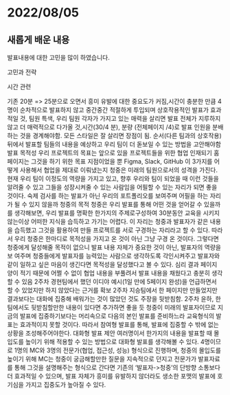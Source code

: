 # 2022/08/05

## 새롭게 배운 내용

발표내용에 대한 고민을 많이 하였습니다.

고민과 전략

시간 관련

기존 20분 => 25분으로 오면서 흥미 유발에 대한 중요도가 커짐,시간이 충분한 만큼 4명이 순차적으로 발표하지 않고 중간중간 적절하게 투입되며 상호작용적인 발표가 효과적일 것, 팀원 특색, 우리 팀원 각자가 가지고 있는 매력을 살리면 발표 전체가 지루하지 않고 더 매력적으로 다가올 것,시간(30/4 분), 분량 (전체페이지 /4)로 발표 인원을 분배하는 것을 경계해야함. 모든 스타일은 잘 살리면 장점이 됨. 순서(다른 팀과의 상호작용) 뒤에서 발표할 팀들의 내용을 예상하고 우리 팀이 더 돋보일 수 있는 방법을 고안해야함 발표 목적성 우리 프로젝트의 목표는 앞으로 있을 프로젝트들을 위한 협업 인재되기 홈페이지는 그것을 하기 위한 목표 지점이었을 뿐 Figma, Slack, GitHub 이 3가지를 어떻게 사용해서 협업을 제대로 이뤄냈는지 청중은 미래의 팀원으로서의 성격을 가진다. 현재 우리 팀이 이정도의 역량을 가지고 있고, 향후 우리와 팀이 되었을 때 이런 것들을 알려줄 수 있고 그들을 성장시켜줄 수 있는 사람임을 어필할 수 있는 자리가 되면 좋을 것이다. 숙제 검사를 하는 발표가 아닌 우리의 포트폴리오를 보여주며 어필을 하는 자리가 될 수 있지 않을까 청중의 목적 청중은 우리 발표를 통해 어떤 것을 얻어갈 수 있을까를 생각해보면, 우리 발표를  명확한 한가지의 주제로구성하여 30분동안 교육을 시키지 않는이상 어떠한 지식을 습득하고 가기는 어렵다. 이 자리는 청중과 발표자가 같은 내용을 습득했고 그것을 활용하여 만들 프로젝트를 서로 구경하는 자리라고 할 수 있다. 따라서 우리 청중은 한마디로 목적성을 가지고 온 것이 아닌 그냥 구경 온 것이다. 그렇다면 청중에게 달성해줄 목적이 없으니 발표 내용 자체가  중요한 것이 아닌, 발표자의 역량을 보 여주며 청중들에게 발표자를 능력있는 사람으로 생각하도록 각인시켜주고 발표자와 같이 일하고 싶은 마음이 생긴다면 목적성을 달성했다고 볼 수 있다. 심리 결과 페이지 양이 적기 때문에 어쩔 수 없이 협업 내용을 부풀려서 발표 내용을 채웠다고 충분히 생각할 수 있음 2주차 경현팀에서 했던 이디야 예시(1일 만에 5페이지 완성)을 언급하면서 할 수 있었지만 하지 않았다는 근거를 확보 2주차 지승팀에서 한 페이지만 만들었지만 결과보다는 대화에 집중해 배워가는 것이 많았던 것도 주장을 뒷받침함. 2주차 윤하, 한 팀에서도 뒷받침할만한 내용이 있다면 추가하면 좋을 듯 청중이 미래의 발표자이므로 지금의 발표에 집중하기보다는 머리속으로 다음의 본인 발표를 준비하느라 교육형식의 발표는 효과적이지 못할 것이다. 따라서 참여형 발표를 통해, 발표에 집중할 수 밖에 없는 상황을 조성해주어야한다. 대화형 발표 제안 여러명이서 한가지의 내용을 발표할 때 몰입도를 높이기 위해 적용할 수 있는 방법으로 대화형 발표를 생각해볼 수 있다. 4명이므로 1명의 MC와 3명의 전문가(협업, 접근성, 성능) 형식으로 진행하며, 청중의 몰입도를 높이기 위해 MC는 청중이 궁금해할만한 질문을 지속적으로 던지고 전문가가 발표자료를 통해 그것을 설명해주는 형식으로 간다면 기존의 ‘발표자->청중’의 단방향 소통보다 더 효과적일 수 있으며, 발표 자체가 흥미를 유발하지 않더라도 생소한 포맷의 발표에 호기심을 가지고 집중도가 높아질 수 있다.
